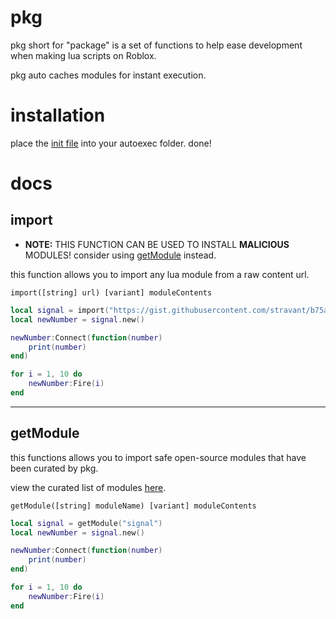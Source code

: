 # pkg
pkg short for "package" is a set of functions to help ease development when making lua scripts on Roblox.

pkg auto caches modules for instant execution.

# installation
place the [init file](https://github.com/CheddarGetter/pkg/blob/main/src/pkg_init.lua) into your autoexec folder.
done!

# docs

## import
* **NOTE:** THIS FUNCTION CAN BE USED TO INSTALL **MALICIOUS** MODULES! consider using [getModule](https://github.com/CheddarGetter/pkg/main/README.md#getmodule) instead.

this function allows you to import any lua module from a raw content url.

```
import([string] url) [variant] moduleContents
```

```lua
local signal = import("https://gist.githubusercontent.com/stravant/b75a322e0919d60dde8a0316d1f09d2f/raw/f6a8900676185457211ec25d22d681c20ee792cb/GoodSignal.lua")
local newNumber = signal.new()

newNumber:Connect(function(number)
    print(number)
end)

for i = 1, 10 do
    newNumber:Fire(i)
end
```


___
## getModule
this functions allows you to import safe open-source modules that have been curated by pkg.

view the curated list of modules [here](https://github.com/CheddarGetter/pkg/tree/main/src/modules).

```
getModule([string] moduleName) [variant] moduleContents
```

```lua
local signal = getModule("signal")
local newNumber = signal.new()

newNumber:Connect(function(number)
    print(number)
end)

for i = 1, 10 do
    newNumber:Fire(i)
end
```
